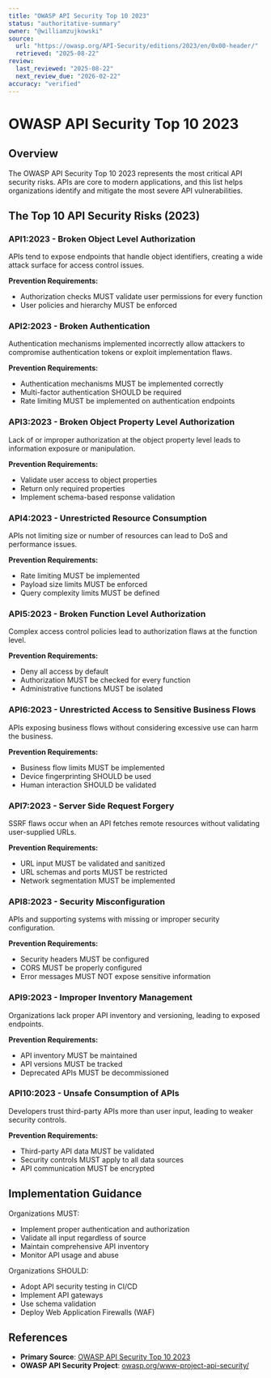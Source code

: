 ```yaml
---
title: "OWASP API Security Top 10 2023"
status: "authoritative-summary"
owner: "@williamzujkowski"
source:
  url: "https://owasp.org/API-Security/editions/2023/en/0x00-header/"
  retrieved: "2025-08-22"
review:
  last_reviewed: "2025-08-22"
  next_review_due: "2026-02-22"
accuracy: "verified"
---
```


# OWASP API Security Top 10 2023

## Overview

The OWASP API Security Top 10 2023 represents the most critical API security risks. APIs are core to modern applications, and this list helps organizations identify and mitigate the most severe API vulnerabilities.

## The Top 10 API Security Risks (2023)

### API1:2023 - Broken Object Level Authorization

APIs tend to expose endpoints that handle object identifiers, creating a wide attack surface for access control issues.

**Prevention Requirements:**

- Authorization checks MUST validate user permissions for every function
- User policies and hierarchy MUST be enforced

### API2:2023 - Broken Authentication

Authentication mechanisms implemented incorrectly allow attackers to compromise authentication tokens or exploit implementation flaws.

**Prevention Requirements:**

- Authentication mechanisms MUST be implemented correctly
- Multi-factor authentication SHOULD be required
- Rate limiting MUST be implemented on authentication endpoints

### API3:2023 - Broken Object Property Level Authorization

Lack of or improper authorization at the object property level leads to information exposure or manipulation.

**Prevention Requirements:**

- Validate user access to object properties
- Return only required properties
- Implement schema-based response validation

### API4:2023 - Unrestricted Resource Consumption

APIs not limiting size or number of resources can lead to DoS and performance issues.

**Prevention Requirements:**

- Rate limiting MUST be implemented
- Payload size limits MUST be enforced
- Query complexity limits MUST be defined

### API5:2023 - Broken Function Level Authorization

Complex access control policies lead to authorization flaws at the function level.

**Prevention Requirements:**

- Deny all access by default
- Authorization MUST be checked for every function
- Administrative functions MUST be isolated

### API6:2023 - Unrestricted Access to Sensitive Business Flows

APIs exposing business flows without considering excessive use can harm the business.

**Prevention Requirements:**

- Business flow limits MUST be implemented
- Device fingerprinting SHOULD be used
- Human interaction SHOULD be validated

### API7:2023 - Server Side Request Forgery

SSRF flaws occur when an API fetches remote resources without validating user-supplied URLs.

**Prevention Requirements:**

- URL input MUST be validated and sanitized
- URL schemas and ports MUST be restricted
- Network segmentation MUST be implemented

### API8:2023 - Security Misconfiguration

APIs and supporting systems with missing or improper security configuration.

**Prevention Requirements:**

- Security headers MUST be configured
- CORS MUST be properly configured
- Error messages MUST NOT expose sensitive information

### API9:2023 - Improper Inventory Management

Organizations lack proper API inventory and versioning, leading to exposed endpoints.

**Prevention Requirements:**

- API inventory MUST be maintained
- API versions MUST be tracked
- Deprecated APIs MUST be decommissioned

### API10:2023 - Unsafe Consumption of APIs

Developers trust third-party APIs more than user input, leading to weaker security controls.

**Prevention Requirements:**

- Third-party API data MUST be validated
- Security controls MUST apply to all data sources
- API communication MUST be encrypted

## Implementation Guidance

Organizations MUST:

- Implement proper authentication and authorization
- Validate all input regardless of source
- Maintain comprehensive API inventory
- Monitor API usage and abuse

Organizations SHOULD:

- Adopt API security testing in CI/CD
- Implement API gateways
- Use schema validation
- Deploy Web Application Firewalls (WAF)

## References

- **Primary Source**: [OWASP API Security Top 10 2023](https://owasp.org/API-Security/editions/2023/en/0x00-header/)
- **OWASP API Security Project**: [owasp.org/www-project-api-security/](https://owasp.org/www-project-api-security/)
